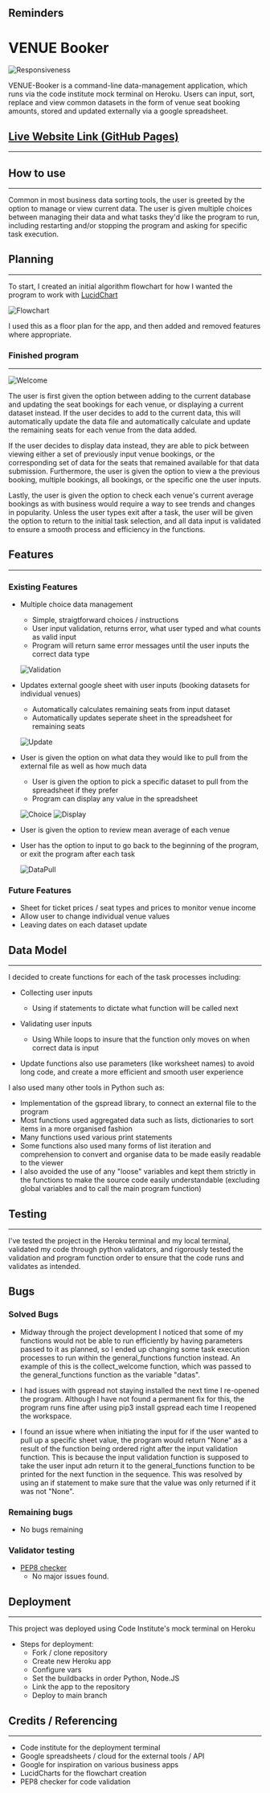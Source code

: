 ## Reminders
# VENUE Booker

![Responsiveness](md_images/responsive.png)

VENUE-Booker is a command-line data-management application, which runs via the code institute mock terminal on Heroku. Users can input, sort, replace and view common datasets in the form of venue seat booking amounts, stored and updated externally via a google spreadsheet.

## [Live Website Link (GitHub Pages)](liam-wb.github.io/quizology/)
---

## How to use
---

Common in most business data sorting tools, the user is greeted by the option to manage or view current data. The user is given multiple choices between managing their data and what tasks they'd like the program to run, including restarting and/or stopping the program and asking for specific task execution.

## Planning
---

To start, I created an initial algorithm flowchart for how I wanted the program to work with [LucidChart](https://www.lucidchart.com/pages/landing?utm_source=google&utm_medium=cpc&utm_campaign=_chart_en_tier1_mixed_search_brand_exact_&km_CPC_CampaignId=1490375427&km_CPC_AdGroupID=55688909257&km_CPC_Keyword=lucidchart&km_CPC_MatchType=e&km_CPC_ExtensionID=&km_CPC_Network=g&km_CPC_AdPosition=&km_CPC_Creative=442433236007&km_CPC_TargetID=kwd-33511936169&km_CPC_Country=9046005&km_CPC_Device=c&km_CPC_placement=&km_CPC_target=&gclid=Cj0KCQjw_O2lBhCFARIsAB0E8B_BaaAGk7Ben2kChMf8S1KV5f3g7B3NYORCOd_w1lS_bkhpwTGKf1caAl4VEALw_wcB)

![Flowchart](md_images/Flowcharts.png)

I used this as a floor plan for the app, and then added and removed features where appropriate.

### Finished program
---

![Welcome](md_images/welcome.png)

The user is first given the option between adding to the current database and updating the seat bookings for each venue, or displaying a current dataset instead. 
If the user decides to add to the current data, this will automatically update the data file and automatically calculate and update the remaining seats for each venue from the data added. 

If the user decides to display data instead, they are able to pick between viewing either a set of previously input venue bookings, or the corresponding set of data for the seats that remained available for that data submission. Furthermore, the user is given the option to view a the previous booking, multiple bookings, all bookings, or the specific one the user inputs. 

Lastly, the user is given the option to check each venue's current average bookings as with business would require a way to see trends and changes in popularity. Unless the user types exit after a task, the user will be given the option to return to the initial task selection, and all data input is validated to ensure a smooth process and efficiency in the functions.

## Features
---

### Existing Features

 - Multiple choice data management
    - Simple, straigtforward choices / instructions
    - User input validation, returns error, what user typed and what counts as valid input
    - Program will return same error messages until the user inputs the correct data type

    ![Validation](md_images/valid.png)

 - Updates external google sheet with user inputs (booking datasets for individual venues)
    - Automatically calculates remaining seats from input dataset
    - Automatically updates seperate sheet in the spreadsheet for remaining seats

    ![Update](md_images/update.png)

 - User is given the option on what data they would like to pull from the external file as well as how much data
    - User is given the option to pick a specific dataset to pull from the spreadsheet if they prefer
    - Program can display any value in the spreadsheet

    ![Choice](md_images/1.png)
    ![Display](md_images/display.png)

 - User is given the option to review mean average of each venue

 - User has the option to input to go back to the beginning of the program, or exit the program after each task

    ![DataPull](md_images/4.png)

 ### Future Features

  - Sheet for ticket prices / seat types and prices to monitor venue income
  - Allow user to change individual venue values
  - Leaving dates on each dataset update

## Data Model
---

I decided to create functions for each of the task processes including:

 - Collecting user inputs
    - Using if statements to dictate what function will be called next
 - Validating user inputs
    - Using While loops to insure that the function only moves on when correct data is input
 
 - Update functions also use parameters (like worksheet names) to avoid long code, and create a more efficient and smooth user experience

 I also used many other tools in Python such as:

 - Implementation of the gspread library, to connect an external file to the program
 - Most functions used aggregated data such as lists, dictionaries to sort items in a more organised fashion
 - Many functions used various print statements
 - Some functions also used many forms of list iteration and comprehension to convert and organise data to be made easily readable to the viewer
 - I also avoided the use of any "loose" variables and kept them strictly in the functions to make the source code easily understandable (excluding global variables and to call the main program function)

## Testing
---

I've tested the project in the Heroku terminal and my local terminal, validated my code through python validators, and rigorously tested the validation and program function order to ensure that the code runs and validates as intended.

## Bugs

### Solved Bugs

 - Midway through the project development I noticed that some of my functions would not be able to run efficiently by having parameters passed to it as planned, so I ended up changing some task execution processes to run within the general_functions function instead. An example of this is the collect_welcome function, which was passed to the general_functions function as the variable "datas".

 - I had issues with gspread not staying installed the next time I re-opened the program. Although I have not found a permanent fix for this, the program runs fine after using pip3 install gspread each time I reopened the workspace.

 - I found an issue where when initiating the input for if the user wanted to pull up a specific sheet value, the program would return "None" as a result of the function being ordered right after the input validation function. This is because the input validation function is supposed to take the user input adn return it to the general_functions function to be printed for the next function in the sequence. This was resolved by using an if statement to make sure that the value was only returned if it was not "None".

### Remaining bugs

 - No bugs remaining

### Validator testing

 - [PEP8 checker](https://www.pythonchecker.com/)
    - No major issues found.

## Deployment
---

This project was deployed using Code Institute's mock terminal on Heroku

 - Steps for deployment:
    - Fork / clone repository
    - Create new Heroku app
    - Configure vars
    - Set the buildbacks in order Python, Node.JS
    - Link the app to the repository
    - Deploy to main branch

## Credits / Referencing
---

 - Code institute for the deployment terminal
 - Google spreadsheets / cloud for the external tools / API
 - Google for inspiration on various business apps
 - LucidCharts for the flowchart creation
 - PEP8 checker for code validation
